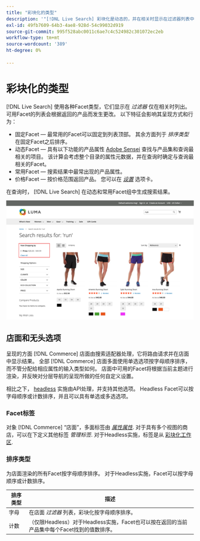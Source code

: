 ```yaml
---
title: "彩块化的类型"
description: '"[!DNL Live Search] 彩块化是动态的，并在相关时显示在过滤器列表中。”'
exl-id: 49fb7609-64b3-4ae8-928d-54c99032d919
source-git-commit: 995f528abc0011c6ae7c4c524982c301072ec2eb
workflow-type: tm+mt
source-wordcount: '389'
ht-degree: 0%

---
```


# 彩块化的类型

[!DNL Live Search] 使用各种Facet类型，它们显示在 *过滤器* 仅在相关时列出。 可用Facet的列表会根据返回的产品而发生更改。 以下特征会影响其呈现方式和行为：

* 固定Facet — 最常用的Facet可以固定到列表顶部。 其余方面列于 *排序类型* 在固定Facet之后排序。
* 动态Facet — 具有以下功能的产品属性 [Adobe Sensei](https://www.adobe.com/sensei.html) 查找与产品集和查询最相关的项目。 该计算会考虑整个目录的属性元数据，并在查询时确定与查询最相关的Facet。
* 常用Facet — 搜索结果中最常出现的产品属性。
* 价格Facet — 按价格范围返回产品。 您可以在 [*设置*](settings.md) 选项卡。

在查询时， [!DNL Live Search] 在动态和常用Facet组中生成搜索结果。

![彩块化 — 价格](assets/storefront-search-results-run-price.png)

## 店面和无头选项

呈现的方面 [!DNL Commerce] 店面由搜索适配器处理，它将路由请求并在店面中显示结果。 全部 [!DNL Commerce] 店面多面使用单选选项按字母顺序排序，而不管分配给相应属性的输入类型如何。 店面中可用的Facet将根据当前主题进行渲染，并反映对分层导航的呈现所做的任何自定义设置。

相比之下， [headless](https://developer.adobe.com/commerce/php/architecture/technical-vision/web-api/) 实施由API处理，并支持其他选项。 Headless Facet可以按字母顺序或计数排序，并且可以具有单选或多选选项。

### Facet标签

对象 [!DNL Commerce] “店面”，多面标签由 [*属性属性*](https://experienceleague.adobe.com/docs/commerce-admin/catalog/product-attributes/create/attribute-product-create.html). 对于具有多个视图的商店，可以在下定义其他标签 *管理标签*. 对于Headless实施，标签是从 [彩块化工作区](faceting-workspace.md).

### 排序类型

为店面渲染的所有Facet按字母顺序排序。 对于Headless实施，Facet可以按字母顺序或计数排序。

| 排序类型 | 描述 |
|--- |--- |
| 字母 | 在店面 *过滤器* 列表，彩块化按字母顺序排序。 |
| 计数 | （仅限Headless）对于Headless实施，Facet也可以按在返回的当前产品集中每个Facet找到的值数排序。 |
